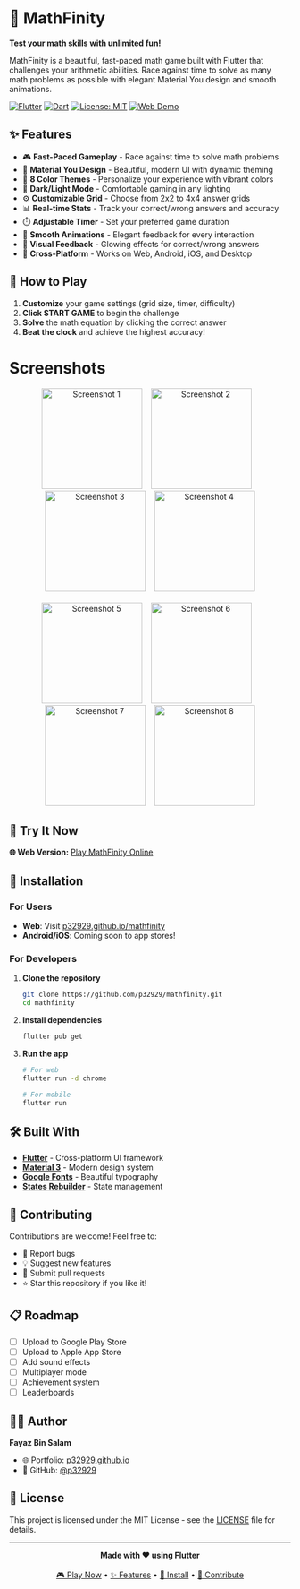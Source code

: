 # 🧮 MathFinity

**Test your math skills with unlimited fun!**

MathFinity is a beautiful, fast-paced math game built with Flutter that challenges your arithmetic abilities. Race against time to solve as many math problems as possible with elegant Material You design and smooth animations.

[![Flutter](https://img.shields.io/badge/Flutter-02569B?style=flat&logo=flutter&logoColor=white)](https://flutter.dev/)
[![Dart](https://img.shields.io/badge/Dart-0175C2?style=flat&logo=dart&logoColor=white)](https://dart.dev/)
[![License: MIT](https://img.shields.io/badge/License-MIT-yellow.svg)](LICENSE)
[![Web Demo](https://img.shields.io/badge/Demo-Live-brightgreen)](https://p32929.github.io/mathfinity/)

## ✨ Features

- 🎮 **Fast-Paced Gameplay** - Race against time to solve math problems
- 🎨 **Material You Design** - Beautiful, modern UI with dynamic theming
- 🌈 **8 Color Themes** - Personalize your experience with vibrant colors
- 🌙 **Dark/Light Mode** - Comfortable gaming in any lighting
- ⚙️ **Customizable Grid** - Choose from 2x2 to 4x4 answer grids
- 📊 **Real-time Stats** - Track your correct/wrong answers and accuracy
- ⏱️ **Adjustable Timer** - Set your preferred game duration
- 💫 **Smooth Animations** - Elegant feedback for every interaction
- 🎯 **Visual Feedback** - Glowing effects for correct/wrong answers
- 📱 **Cross-Platform** - Works on Web, Android, iOS, and Desktop

## 🎯 How to Play

1. **Customize** your game settings (grid size, timer, difficulty)
2. **Click START GAME** to begin the challenge
3. **Solve** the math equation by clicking the correct answer
4. **Beat the clock** and achieve the highest accuracy!

# Screenshots

<div align="center">
  <img width="180" src="https://github.com/user-attachments/assets/98e09e54-f34f-419f-8516-34559926c44f" alt="Screenshot 1" />
  &nbsp;&nbsp;
  <img width="180" src="https://github.com/user-attachments/assets/7cfbe5b2-370a-49eb-9248-6c3818b8e16f" alt="Screenshot 2" />
  &nbsp;&nbsp;
  <img width="180" src="https://github.com/user-attachments/assets/7b196fd9-4ab5-4a03-b74f-84c37249a7b7" alt="Screenshot 3" />
  &nbsp;&nbsp;
  <img width="180" src="https://github.com/user-attachments/assets/72634d35-82ae-4c45-818c-11d91bcb3299" alt="Screenshot 4" />
</div>

<br>

<div align="center">
  <img width="180" src="https://github.com/user-attachments/assets/f0ae5979-83a3-4e69-9c7b-778b6165c041" alt="Screenshot 5" />
  &nbsp;&nbsp;
  <img width="180" src="https://github.com/user-attachments/assets/3aefea0e-e238-4125-9084-7ecc9f7de528" alt="Screenshot 6" />
  &nbsp;&nbsp;
  <img width="180" src="https://github.com/user-attachments/assets/03cb7be6-a846-48b2-be6f-16a2a7c47ed2" alt="Screenshot 7" />
  &nbsp;&nbsp;
  <img width="180" src="https://github.com/user-attachments/assets/31196fcd-4d2c-4455-b4b4-770f2cdaedc6" alt="Screenshot 8" />
</div>

## 🚀 Try It Now

**🌐 Web Version:** [Play MathFinity Online](https://p32929.github.io/mathfinity/)

## 📱 Installation

### For Users
- **Web**: Visit [p32929.github.io/mathfinity](https://p32929.github.io/mathfinity/)
- **Android/iOS**: Coming soon to app stores!

### For Developers
1. **Clone the repository**
   ```bash
   git clone https://github.com/p32929/mathfinity.git
   cd mathfinity
   ```

2. **Install dependencies**
   ```bash
   flutter pub get
   ```

3. **Run the app**
   ```bash
   # For web
   flutter run -d chrome
   
   # For mobile
   flutter run
   ```

## 🛠️ Built With

- **[Flutter](https://flutter.dev/)** - Cross-platform UI framework
- **[Material 3](https://m3.material.io/)** - Modern design system
- **[Google Fonts](https://fonts.google.com/)** - Beautiful typography
- **[States Rebuilder](https://github.com/GIfatahTH/states_rebuilder)** - State management

## 🤝 Contributing

Contributions are welcome! Feel free to:
- 🐛 Report bugs
- 💡 Suggest new features  
- 🔧 Submit pull requests
- ⭐ Star this repository if you like it!

## 📋 Roadmap

- [ ] Upload to Google Play Store
- [ ] Upload to Apple App Store  
- [ ] Add sound effects
- [ ] Multiplayer mode
- [ ] Achievement system
- [ ] Leaderboards

## 👨‍💻 Author

**Fayaz Bin Salam**
- 🌐 Portfolio: [p32929.github.io](https://p32929.github.io/)
- 📧 GitHub: [@p32929](https://github.com/p32929)

## 📄 License

This project is licensed under the MIT License - see the [LICENSE](LICENSE) file for details.

---

<div align="center">
  <strong>Made with ❤️ using Flutter</strong>
  <br>
  <br>
  <a href="https://p32929.github.io/mathfinity/">🎮 Play Now</a> •
  <a href="#-features">✨ Features</a> •
  <a href="#-installation">📱 Install</a> •
  <a href="#-contributing">🤝 Contribute</a>
</div>
